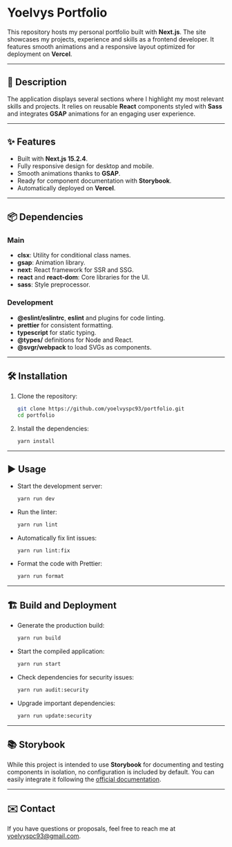 # Yoelvys Portfolio

This repository hosts my personal portfolio built with **Next.js**. The site showcases my projects, experience and skills as a frontend developer. It features smooth animations and a responsive layout optimized for deployment on **Vercel**.

---

## 📖 Description

The application displays several sections where I highlight my most relevant skills and projects. It relies on reusable **React** components styled with **Sass** and integrates **GSAP** animations for an engaging user experience.

---

## ✨ Features

- Built with **Next.js 15.2.4**.
- Fully responsive design for desktop and mobile.
- Smooth animations thanks to **GSAP**.
- Ready for component documentation with **Storybook**.
- Automatically deployed on **Vercel**.

---

## 📦 Dependencies

### Main

- **clsx**: Utility for conditional class names.
- **gsap**: Animation library.
- **next**: React framework for SSR and SSG.
- **react** and **react-dom**: Core libraries for the UI.
- **sass**: Style preprocessor.

### Development

- **@eslint/eslintrc**, **eslint** and plugins for code linting.
- **prettier** for consistent formatting.
- **typescript** for static typing.
- **@types/** definitions for Node and React.
- **@svgr/webpack** to load SVGs as components.

---

## 🛠️ Installation

1. Clone the repository:
   ```bash
   git clone https://github.com/yoelvyspc93/portfolio.git
   cd portfolio
   ```
2. Install the dependencies:
   ```bash
   yarn install
   ```

---

## ▶️ Usage

- Start the development server:
  ```bash
  yarn run dev
  ```
- Run the linter:
  ```bash
  yarn run lint
  ```
- Automatically fix lint issues:
  ```bash
  yarn run lint:fix
  ```
- Format the code with Prettier:
  ```bash
  yarn run format
  ```

---

## 🏗️ Build and Deployment

- Generate the production build:
  ```bash
  yarn run build
  ```
- Start the compiled application:
  ```bash
  yarn run start
  ```
- Check dependencies for security issues:
  ```bash
  yarn run audit:security
  ```
- Upgrade important dependencies:
  ```bash
  yarn run update:security
  ```

---

## 📚 Storybook

While this project is intended to use **Storybook** for documenting and testing components in isolation, no configuration is included by default. You can easily integrate it following the [official documentation](https://storybook.js.org/).

---

## ✉️ Contact

If you have questions or proposals, feel free to reach me at [yoelvyspc93@gmail.com](mailto:yoelvyspc93@gmail.com).

